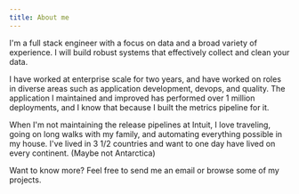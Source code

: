 ```yaml
---
title: About me
---
```

I'm a full stack engineer with a focus on data and a broad variety of experience. I will build robust systems that effectively collect and clean your data.

I have worked at enterprise scale for two years, and have worked on roles in diverse areas such as application development, devops, and quality. The application I maintained and improved has performed over 1 million deployments, and I know that because I built the metrics pipeline for it.

When I'm not maintaining the release pipelines at Intuit, I love traveling, going on long walks with my family, and automating everything possible in my house. I've lived in 3 1/2 countries and want to one day have lived on every continent. (Maybe not Antarctica)

Want to know more? Feel free to send me an email or browse some of my projects.
